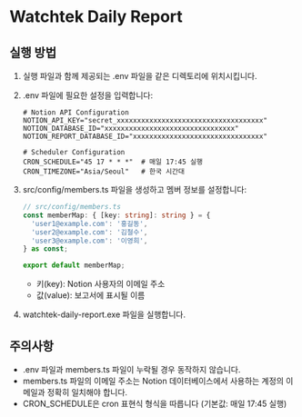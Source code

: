 # Watchtek Daily Report

## 실행 방법

1. 실행 파일과 함께 제공되는 .env 파일을 같은 디렉토리에 위치시킵니다.
2. .env 파일에 필요한 설정을 입력합니다:

   ```env
   # Notion API Configuration
   NOTION_API_KEY="secret_xxxxxxxxxxxxxxxxxxxxxxxxxxxxxxxxxxxx"
   NOTION_DATABASE_ID="xxxxxxxxxxxxxxxxxxxxxxxxxxxxxxxx"
   NOTION_REPORT_DATABASE_ID="xxxxxxxxxxxxxxxxxxxxxxxxxxxxxxxx"

   # Scheduler Configuration
   CRON_SCHEDULE="45 17 * * *"  # 매일 17:45 실행
   CRON_TIMEZONE="Asia/Seoul"   # 한국 시간대
   ```

3. src/config/members.ts 파일을 생성하고 멤버 정보를 설정합니다:

   ```typescript
   // src/config/members.ts
   const memberMap: { [key: string]: string } = {
     'user1@example.com': '홍길동',
     'user2@example.com': '김철수',
     'user3@example.com': '이영희',
   } as const;

   export default memberMap;
   ```

   - 키(key): Notion 사용자의 이메일 주소
   - 값(value): 보고서에 표시될 이름

4. watchtek-daily-report.exe 파일을 실행합니다.

## 주의사항

- .env 파일과 members.ts 파일이 누락될 경우 동작하지 않습니다.
- members.ts 파일의 이메일 주소는 Notion 데이터베이스에서 사용하는 계정의 이메일과 정확히 일치해야 합니다.
- CRON_SCHEDULE은 cron 표현식 형식을 따릅니다 (기본값: 매일 17:45 실행)
